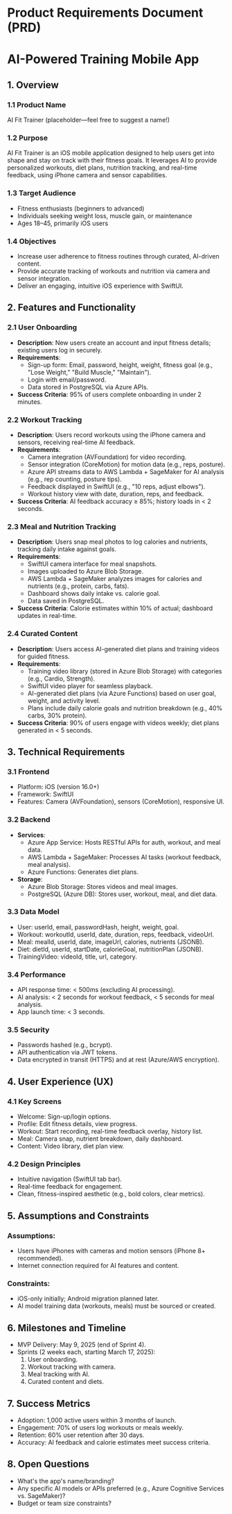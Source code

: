 # Product Requirements Document (PRD)
# AI-Powered Training Mobile App

## 1. Overview

### 1.1 Product Name
AI Fit Trainer (placeholder—feel free to suggest a name!)

### 1.2 Purpose
AI Fit Trainer is an iOS mobile application designed to help users get into shape and stay on track with their fitness goals. It leverages AI to provide personalized workouts, diet plans, nutrition tracking, and real-time feedback, using iPhone camera and sensor capabilities.

### 1.3 Target Audience
- Fitness enthusiasts (beginners to advanced)
- Individuals seeking weight loss, muscle gain, or maintenance
- Ages 18–45, primarily iOS users

### 1.4 Objectives
- Increase user adherence to fitness routines through curated, AI-driven content.
- Provide accurate tracking of workouts and nutrition via camera and sensor integration.
- Deliver an engaging, intuitive iOS experience with SwiftUI.

## 2. Features and Functionality

### 2.1 User Onboarding
- **Description**: New users create an account and input fitness details; existing users log in securely.
- **Requirements**:
  - Sign-up form: Email, password, height, weight, fitness goal (e.g., "Lose Weight," "Build Muscle," "Maintain").
  - Login with email/password.
  - Data stored in PostgreSQL via Azure APIs.
- **Success Criteria**: 95% of users complete onboarding in under 2 minutes.

### 2.2 Workout Tracking
- **Description**: Users record workouts using the iPhone camera and sensors, receiving real-time AI feedback.
- **Requirements**:
  - Camera integration (AVFoundation) for video recording.
  - Sensor integration (CoreMotion) for motion data (e.g., reps, posture).
  - Azure API streams data to AWS Lambda + SageMaker for AI analysis (e.g., rep counting, posture tips).
  - Feedback displayed in SwiftUI (e.g., "10 reps, adjust elbows").
  - Workout history view with date, duration, reps, and feedback.
- **Success Criteria**: AI feedback accuracy ≥ 85%; history loads in < 2 seconds.

### 2.3 Meal and Nutrition Tracking
- **Description**: Users snap meal photos to log calories and nutrients, tracking daily intake against goals.
- **Requirements**:
  - SwiftUI camera interface for meal snapshots.
  - Images uploaded to Azure Blob Storage.
  - AWS Lambda + SageMaker analyzes images for calories and nutrients (e.g., protein, carbs, fats).
  - Dashboard shows daily intake vs. calorie goal.
  - Data saved in PostgreSQL.
- **Success Criteria**: Calorie estimates within 10% of actual; dashboard updates in real-time.

### 2.4 Curated Content
- **Description**: Users access AI-generated diet plans and training videos for guided fitness.
- **Requirements**:
  - Training video library (stored in Azure Blob Storage) with categories (e.g., Cardio, Strength).
  - SwiftUI video player for seamless playback.
  - AI-generated diet plans (via Azure Functions) based on user goal, weight, and activity level.
  - Plans include daily calorie goals and nutrition breakdown (e.g., 40% carbs, 30% protein).
- **Success Criteria**: 90% of users engage with videos weekly; diet plans generated in < 5 seconds.

## 3. Technical Requirements

### 3.1 Frontend
- Platform: iOS (version 16.0+)
- Framework: SwiftUI
- Features: Camera (AVFoundation), sensors (CoreMotion), responsive UI.

### 3.2 Backend
- **Services**:
  - Azure App Service: Hosts RESTful APIs for auth, workout, and meal data.
  - AWS Lambda + SageMaker: Processes AI tasks (workout feedback, meal analysis).
  - Azure Functions: Generates diet plans.
- **Storage**:
  - Azure Blob Storage: Stores videos and meal images.
  - PostgreSQL (Azure DB): Stores user, workout, meal, and diet data.

### 3.3 Data Model
- User: userId, email, passwordHash, height, weight, goal.
- Workout: workoutId, userId, date, duration, reps, feedback, videoUrl.
- Meal: mealId, userId, date, imageUrl, calories, nutrients (JSONB).
- Diet: dietId, userId, startDate, calorieGoal, nutritionPlan (JSONB).
- TrainingVideo: videoId, title, url, category.

### 3.4 Performance
- API response time: < 500ms (excluding AI processing).
- AI analysis: < 2 seconds for workout feedback, < 5 seconds for meal analysis.
- App launch time: < 3 seconds.

### 3.5 Security
- Passwords hashed (e.g., bcrypt).
- API authentication via JWT tokens.
- Data encrypted in transit (HTTPS) and at rest (Azure/AWS encryption).

## 4. User Experience (UX)

### 4.1 Key Screens
- Welcome: Sign-up/login options.
- Profile: Edit fitness details, view progress.
- Workout: Start recording, real-time feedback overlay, history list.
- Meal: Camera snap, nutrient breakdown, daily dashboard.
- Content: Video library, diet plan view.

### 4.2 Design Principles
- Intuitive navigation (SwiftUI tab bar).
- Real-time feedback for engagement.
- Clean, fitness-inspired aesthetic (e.g., bold colors, clear metrics).

## 5. Assumptions and Constraints

### Assumptions:
- Users have iPhones with cameras and motion sensors (iPhone 8+ recommended).
- Internet connection required for AI features and content.

### Constraints:
- iOS-only initially; Android migration planned later.
- AI model training data (workouts, meals) must be sourced or created.

## 6. Milestones and Timeline
- MVP Delivery: May 9, 2025 (end of Sprint 4).
- Sprints (2 weeks each, starting March 17, 2025):
  1. User onboarding.
  2. Workout tracking with camera.
  3. Meal tracking with AI.
  4. Curated content and diets.

## 7. Success Metrics
- Adoption: 1,000 active users within 3 months of launch.
- Engagement: 70% of users log workouts or meals weekly.
- Retention: 60% user retention after 30 days.
- Accuracy: AI feedback and calorie estimates meet success criteria.

## 8. Open Questions
- What's the app's name/branding?
- Any specific AI models or APIs preferred (e.g., Azure Cognitive Services vs. SageMaker)?
- Budget or team size constraints?
